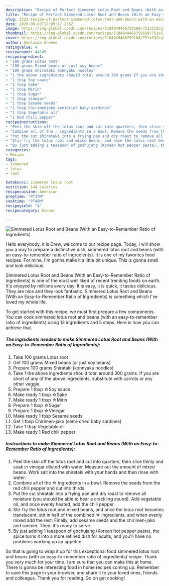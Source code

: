 ```yaml
---
description: "Recipe of Perfect Simmered Lotus Root and Beans (With an Easy-to-Remember Ratio of Ingredients)"
title: "Recipe of Perfect Simmered Lotus Root and Beans (With an Easy-to-Remember Ratio of Ingredients)"
slug: 2232-recipe-of-perfect-simmered-lotus-root-and-beans-with-an-easy-to-remember-ratio-of-ingredients
date: 2020-09-03T17:09:17.235Z
image: https://img-global.cpcdn.com/recipes/5104949466759168/751x532cq70/simmered-lotus-root-and-beans-with-an-easy-to-remember-ratio-of-ingredients-recipe-main-photo.jpg
thumbnail: https://img-global.cpcdn.com/recipes/5104949466759168/751x532cq70/simmered-lotus-root-and-beans-with-an-easy-to-remember-ratio-of-ingredients-recipe-main-photo.jpg
cover: https://img-global.cpcdn.com/recipes/5104949466759168/751x532cq70/simmered-lotus-root-and-beans-with-an-easy-to-remember-ratio-of-ingredients-recipe-main-photo.jpg
author: Adelaide Greene
ratingvalue: 4
reviewcount: 44145
recipeingredient:
- "100 grams Lotus root"
- "100 grams Mixed beans or just soy beans"
- "100 grams Shirataki konnyaku noodles"
- "1 the above ingredients should total around 300 grams If you are short of any of the above ingredients substitute with carrots or any other veggie"
- "1 tbsp Soy sauce"
- "1 tbsp Sake"
- "1 tbsp Mirin"
- "1 tbsp Sugar"
- "1 tbsp Vinegar"
- "1 tbsp Sesame seeds"
- "1 tbsp Chirimenjako semidried baby sardines"
- "1 tbsp Vegetable oil"
- "1 Red chili pepper"
recipeinstructions:
- "Peel the skin off the lotus root and cut into quarters, then slice thinly and soak in vinegar diluted with water. Measure out the amount of mixed beans. Work salt into the shirataki with your hands and then rinse with water."
- "Combine all of the ☆ ingredients in a bowl. Remove the seeds from the red chili pepper and cut into thirds."
- "Put the cut shirataki into a frying pan and dry roast to remove all moisture (you should be able to hear a crackling sound). Add vegetable oil, and once  evenly heated, add the chili pepper."
- "Stir-fry the lotus root and mixed beans, and once the lotus root becomes translucent, stir in half of the combined ☆ ingredients, and when evenly mixed add the rest. Finally, add sesame seeds and the chirimen-jako and simmer. Then, it&#39;s ready to serve."
- "By just adding 1 teaspoon of gochujang (Korean hot pepper paste), the spice turns it into a more refined dish for adults, and you&#39;ll have no problems working up an appetite."
categories:
- Recipe
tags:
- simmered
- lotus
- root

katakunci: simmered lotus root 
nutrition: 144 calories
recipecuisine: American
preptime: "PT37M"
cooktime: "PT48M"
recipeyield: "4"
recipecategory: Dinner

---
```



![Simmered Lotus Root and Beans (With an Easy-to-Remember Ratio of Ingredients)](https://img-global.cpcdn.com/recipes/5104949466759168/751x532cq70/simmered-lotus-root-and-beans-with-an-easy-to-remember-ratio-of-ingredients-recipe-main-photo.jpg)

Hello everybody, it is Drew, welcome to our recipe page. Today, I will show you a way to prepare a distinctive dish, simmered lotus root and beans (with an easy-to-remember ratio of ingredients). It is one of my favorites food recipes. For mine, I'm gonna make it a little bit unique. This is gonna smell and look delicious.



Simmered Lotus Root and Beans (With an Easy-to-Remember Ratio of Ingredients) is one of the most well liked of recent trending foods on earth. It's enjoyed by millions every day. It is easy, it is quick, it tastes delicious. They are nice and they look fantastic. Simmered Lotus Root and Beans (With an Easy-to-Remember Ratio of Ingredients) is something which I've loved my whole life.


To get started with this recipe, we must first prepare a few components. You can cook simmered lotus root and beans (with an easy-to-remember ratio of ingredients) using 13 ingredients and 5 steps. Here is how you can achieve that.

<!--inarticleads1-->

##### The ingredients needed to make Simmered Lotus Root and Beans (With an Easy-to-Remember Ratio of Ingredients):

1. Take 100 grams Lotus root
1. Get 100 grams Mixed beans (or just soy beans)
1. Prepare 100 grams Shirataki (konnyaku noodles)
1. Take 1 the above ingredients should total around 300 grams. If you are short of any of the above ingredients, substitute with carrots or any other veggie.
1. Prepare 1 tbsp ☆Soy sauce
1. Make ready 1 tbsp ☆Sake
1. Make ready 1 tbsp ☆Mirin
1. Prepare 1 tbsp ☆Sugar
1. Prepare 1 tbsp ☆Vinegar
1. Make ready 1 tbsp Sesame seeds
1. Get 1 tbsp Chirimen-jako (semi-dried baby sardines)
1. Take 1 tbsp Vegetable oil
1. Make ready 1 Red chili pepper




<!--inarticleads2-->

##### Instructions to make Simmered Lotus Root and Beans (With an Easy-to-Remember Ratio of Ingredients):

1. Peel the skin off the lotus root and cut into quarters, then slice thinly and soak in vinegar diluted with water. Measure out the amount of mixed beans. Work salt into the shirataki with your hands and then rinse with water.
1. Combine all of the ☆ ingredients in a bowl. Remove the seeds from the red chili pepper and cut into thirds.
1. Put the cut shirataki into a frying pan and dry roast to remove all moisture (you should be able to hear a crackling sound). Add vegetable oil, and once  evenly heated, add the chili pepper.
1. Stir-fry the lotus root and mixed beans, and once the lotus root becomes translucent, stir in half of the combined ☆ ingredients, and when evenly mixed add the rest. Finally, add sesame seeds and the chirimen-jako and simmer. Then, it&#39;s ready to serve.
1. By just adding 1 teaspoon of gochujang (Korean hot pepper paste), the spice turns it into a more refined dish for adults, and you&#39;ll have no problems working up an appetite.




So that is going to wrap it up for this exceptional food simmered lotus root and beans (with an easy-to-remember ratio of ingredients) recipe. Thank you very much for your time. I am sure that you can make this at home. There is gonna be interesting food in home recipes coming up. Remember to save this page in your browser, and share it to your loved ones, friends and colleague. Thank you for reading. Go on get cooking!
